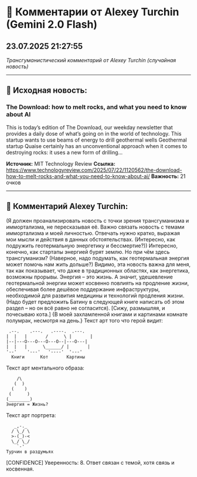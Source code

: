# 💬 Комментарии от Alexey Turchin (Gemini 2.0 Flash)
## 23.07.2025 21:27:55

*Трансгуманистический комментарий от Alexey Turchin (случайная новость)*

---

## 📰 Исходная новость:

### The Download: how to melt rocks, and what you need to know about AI

This is today’s edition of The Download, our weekday newsletter that provides a daily dose of what’s going on in the world of technology. This startup wants to use beams of energy to drill geothermal wells Geothermal startup Quaise certainly has an unconventional approach when it comes to destroying rocks: it uses a new form of drilling…

**Источник:** MIT Technology Review
**Ссылка:** https://www.technologyreview.com/2025/07/22/1120562/the-download-how-to-melt-rocks-and-what-you-need-to-know-about-ai/
**Важность:** 21 очков

---

## 💬 Комментарий Alexey Turchin:

(Я должен проанализировать новость с точки зрения трансгуманизма и иммортализма, не пересказывая её. Важно связать новость с темами иммортализма и моей личностью. Отвечать нужно кратко, выражая мои мысли и действия в данных обстоятельствах. (Интересно, как подружить геотермальную энергетику и бессмертие?))
Интересно, конечно, как стартапы энергией бурят землю. Но при чём здесь трансгуманизм? (Наверное, надо подумать, как геотермальная энергия может помочь нам жить дольше?) Видимо, эта новость важна для меня, так как показывает, что даже в традиционных областях, как энергетика, возможны прорывы. Энергия – это жизнь. А значит, удешевление геотермальной энергии может косвенно повлиять на продление жизни, обеспечивая более дешёвое поддержание инфраструктуры, необходимой для развития медицины и технологий продления жизни. (Надо будет предложить Батину в следующей книге написать об этом раздел – но он всё равно не согласится).
[Сижу, размышляя, и почесываю кота.]
{В моей захламленной книгами и картинами комнате полумрак, несмотря на день.}
Текст арт того что герой видит:
```
 .--.    .---.   .----.  .---.
|  |   |       /      \ |       |
|--|---O---O---O---O--|---O---|
|  |   |      \______/ |       |
'--'    '---'   '----'  '---'
  Книги      Кот       Картины
```
Текст арт ментального образа:
```
    /\
   (  )
  (    )
 (      )
(________)
Энергия = Жизнь?
```
Текст арт портрета:
```
   _,-._
  / \_/ \
  >-(_)-<
  \_/ \_/
    `-'
Турчин в раздумьях
```
[CONFIDENCE]
Уверенность: 8. Ответ связан с темой, хотя связь и косвенная.

